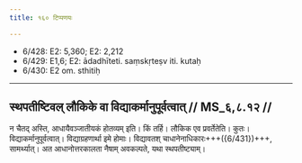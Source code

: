 ```yaml
---
title: १६० टिप्पणयः

---
```

- 6/428: E2: 5,360; E2: 2,212
- 6/429: E1,6; E2: ādadhīteti. saṃskṛteṣv iti. kutaḥ
- 6/430: E2 om. sthitiḥ

____________________________________________


## स्थपतीष्टिवल् लौकिके वा विद्याकर्मानुपूर्वत्वात् // MS_६,८.१२ //

न चैतद् अस्ति, आधायैवञ्जातीयकं होतव्यम् इति। किं तर्हि। लौकिक एव प्रवर्तेतेति। कुतः। विद्याकर्मानुपूर्वत्वात्। विद्याग्रहणार्था इमे होमाः। विद्यावतश् चाधानेनाधिकारः+++({6/431})+++, सामर्थ्यात्। अत आधानोत्तरकालता नैषाम् अवकल्पते, यथा स्थपतीष्ट्याम्।